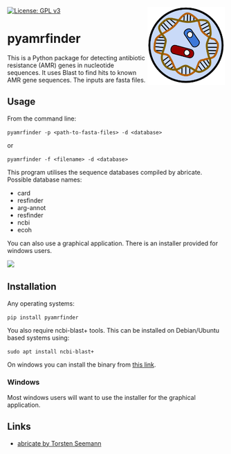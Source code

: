 [![License: GPL v3](https://img.shields.io/badge/License-GPL%20v3-blue.svg)](https://www.gnu.org/licenses/gpl-3.0)
<img align="right" src=img/logo.png width=180px>

# pyamrfinder

This is a Python package for detecting antibiotic resistance (AMR) genes in nucleotide sequences. It uses Blast to find hits to known AMR gene sequences. The inputs are fasta files.

## Usage

From the command line:

```pyamrfinder -p <path-to-fasta-files> -d <database>```

or 

```pyamrfinder -f <filename> -d <database>```

This program utilises the sequence databases compiled by abricate. Possible database names:
    
* card
* resfinder
* arg-annot
* resfinder
* ncbi
* ecoh

You can also use a graphical application. There is an installer provided for windows users.

<img src=img/screenshot1.png width=480px>

## Installation

Any operating systems:

```pip install pyamrfinder```

You also require ncbi-blast+ tools. This can be installed on Debian/Ubuntu based systems using:

```sudo apt install ncbi-blast+```

On windows you can install the binary from [this link](ftp://ftp.ncbi.nlm.nih.gov/blast/executables/blast+/LATEST/ncbi-blast-2.9.0+-win64.exe).

### Windows

Most windows users will want to use the installer for the graphical application.

## Links
    
* [abricate by Torsten Seemann](https://github.com/tseemann/abricate)
